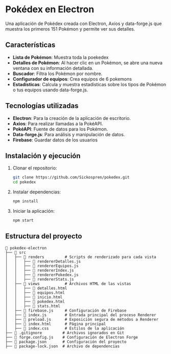 # Pokédex en Electron

Una aplicación de Pokédex creada con Electron, Axios y data-forge.js que muestra los primeros 151 Pokémon y permite ver sus detalles.

## Características

- **Lista de Pokémon**: Muestra toda la poekedex
- **Detalles de Pokémon**: Al hacer clic en un Pokémon, se abre una nueva ventana con su información detallada.
- **Buscador**: Filtra los Pokémon por nombre.
- **Configurador de equipos**: Crea equipos de 6 pokemons
- **Estadísticas**: Calcula y muestra estadísticas sobre los tipos de Pokémon o tus equipos usando data-forge.js.

## Tecnologías utilizadas

- **Electron**: Para la creación de la aplicación de escritorio.
- **Axios**: Para realizar llamadas a la PokéAPI.
- **PokéAPI**: Fuente de datos para los Pokémon.
- **Data-forge.js**: Para análisis y manipulación de datos.
- **Firebase**: Guardar datos de los usuarios

## Instalación y ejecución

1. Clonar el repositorio:
   ```bash
   git clone https://github.com/Sickospren/pokedex.git
   cd pokedex
   ```

2. Instalar dependencias:
   ```bash
   npm install
   ```

3. Iniciar la aplicación:
   ```bash
   npm start
   ```

## Estructura del proyecto

```
📂 pokedex-electron
├── 📂 src
│   ├── 📂 renders         # Scripts de renderizado para cada vista
│   │   ├── 📜 rendererDetalles.js
│   │   ├── 📜 rendererEquipos.js
│   │   ├── 📜 rendererIndex.js
│   │   ├── 📜 rendererPokedex.js
│   │   ├── 📜 rendererStats.js
│   ├── 📂 views           # Archivos HTML de las vistas
│   │   ├── 📜 detalles.html
│   │   ├── 📜 equipos.html
│   │   ├── 📜 inicio.html
│   │   ├── 📜 pokedex.html
│   │   ├── 📜 stats.html
│   ├── 📜 firebase.js     # Configuración de Firebase
│   ├── 📜 index.js        # Entrada principal del proceso Renderer
│   ├── 📜 preload.js      # Exposición segura de métodos a Renderer
│   ├── 📜 index.html      # Página principal
│   ├── 📜 index.css       # Estilos de la aplicación
├── 📜 .gitignore         # Archivos ignorados en Git
├── 📜 forge.config.js    # Configuración de Electron Forge
├── 📜 package.json       # Configuración del proyecto
├── 📜 package-lock.json  # Archivo de dependencias
```



